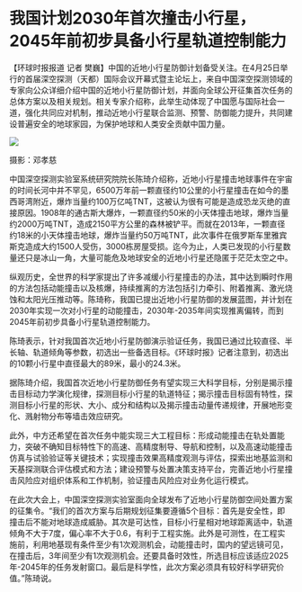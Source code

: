 # 我国计划2030年首次撞击小行星，2045年前初步具备小行星轨道控制能力

【环球时报报道 记者
樊巍】中国的近地小行星防御计划备受关注。在4月25日举行的首届深空探测（天都）国际会议开幕式暨主论坛上，来自中国深空探测领域的专家向公众详细介绍中国的近地小行星防御计划，并面向全球公开征集首次任务的总体方案以及相关规划。相关专家介绍称，此举生动体现了中国愿与国际社会一道，强化共同应对机制，推动近地小行星联合监测、预警、防御能力提升，共同建设普遍安全的地球家园，为保护地球和人类安全贡献中国力量。

![](https://inews.gtimg.com/om_bt/O7c5LwhCblNepo5AREh-L2jgTArmR0j9cyGktSTPVYWYkAA/1000)

摄影：邓孝慈

中国深空探测实验室系统研究院院长陈琦介绍称，近地小行星撞击地球事件在宇宙的时间长河中并不罕见，6500万年前一颗直径约10公里的小行星撞击在如今的墨西哥湾附近，爆炸当量约100万亿吨TNT，这被认为很有可能是造成恐龙灭绝的直接原因。1908年的通古斯大爆炸，一颗直径约50米的小天体撞击地球，爆炸当量约2000万吨TNT，造成2150平方公里的森林被铲平。而就在2013年，一颗直径约18米的小天体撞击地球，爆炸当量约50万吨TNT，此次事件在俄罗斯车里雅宾斯克造成大约1500人受伤，3000栋房屋受损。迄今为止，人类已发现的小行星数量还只是冰山一角，大量可能危及地球安全的近地小行星还隐匿于茫茫太空之中。

纵观历史，全世界的科学家提出了许多减缓小行星撞击的办法，其中达到瞬时作用的方法包括动能撞击以及核爆，持续推离的方法包括引力牵引、附着推离、激光烧蚀和太阳光压推动等。陈琦称，我国已提出近地小行星防御的发展蓝图，并计划在2030年实现一次对小行星的动能撞击，2030年-2035年间实现推离偏转，而到2045年前初步具备小行星轨道控制能力。

陈琦表示，针对我国首次近地小行星防御演示验证任务，我国已通过比较直径、半长轴、轨道倾角等参数，初选出一些备选目标。《环球时报》记者注意到，初选出的10颗小行星中直径最大的89米，最小的24.3米。

据陈琦介绍，我国首次近地小行星防御任务有望实现三大科学目标，分别是揭示撞击目标动力学演化规律，探测目标小行星的轨道特征；揭示撞击目标固有特性，探测目标小行星的形状、大小、成分和结构以及揭示撞击动量传递规律，开展地形变化、溅射物分布等墙击效应研究。

此外，中方还希望在首次任务中能实现三大工程目标：形成动能撞击在轨处置能力，突破不确知目标特性下的高速、高精度制导、导航和控制，以及高速动能撞击仿真与试验验证等关键技术；实现撞击效果高精度观测与评估，探索出地基监测和天基探测联合评估模式和方法；建设预警与处置决策支持平台，完善近地小行星撞击风险应对组织体系和工作机制，验证撞击风险应对业务化运行模式。

在此次大会上，中国深空探测实验室面向全球发布了近地小行星防御空间处置方案的征集令。“我们的首次方案与后期规划征集要遵循5个目标：首先是安全性，即撞击后不能对地球造成威胁。其次是可达性，目标小行星相对地球距离适中，轨道倾角不大于7度，偏心率不大于0.6，有利于工程实施。此外是可测性，在工程实施前，利用地基现有条件至少有1次观测机会，动能撞击时，国内的望远镜可见，在撞击后，3年间至少有1次观测机会。还要具备时效性，所选目标应该适应2025年-2045年的任务发射窗口。最后是科学性，此次方案必须具有较好科学研究价值。”陈琦说。

